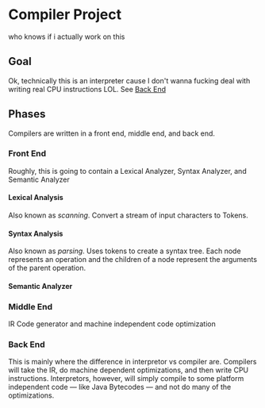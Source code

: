 # Compiler Project
who knows if i actually work on this

## Goal
Ok, technically this is an interpreter cause I don't wanna fucking deal with writing real CPU instructions LOL. See [Back End](#backend)

## Phases
Compilers are written in a front end, middle end, and back end.

### Front End
Roughly, this is going to contain a Lexical Analyzer, Syntax Analyzer, and Semantic Analyzer

#### Lexical Analysis
Also known as *scanning*. Convert a stream of input characters to Tokens.

#### Syntax Analysis
Also known as *parsing*. Uses tokens to create a syntax tree. Each node represents an operation and the children of a node represent the arguments of the parent operation.

#### Semantic Analyzer

### Middle End
IR Code generator and machine independent code optimization

### Back End
This is mainly where the difference in interpretor vs compiler are. Compilers will take the IR, do machine dependent optimizations, and then write CPU instructions. Interpretors, however, will simply compile to some platform independent code — like Java Bytecodes — and not do many of the optimizations.